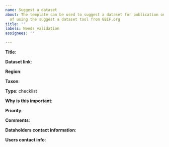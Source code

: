 ```yaml
---
name: Suggest a dataset
about: The template can be used to suggest a dataset for publication on GBIF instead
  of using the suggest a dataset tool from GBIF.org
title: ''
labels: Needs validation
assignees: ''

---
```


<!-- Please fill in each of the sections below. Region can be country or region. Taxon can be one taxon, multiple taxa or groups. Type is the dataset type: checklist, sampling event, occurrence or metadata-only. -->

**Title**: 

**Dataset link**: 

**Region**: 

**Taxon**: 

**Type**: checklist

**Why is this important**: 

**Priority**: 

**Comments**: 

**Dataholders contact information**: 

**Users contact info**:
